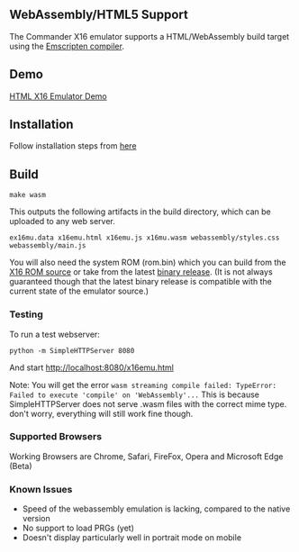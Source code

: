 ## WebAssembly/HTML5 Support
The Commander X16 emulator supports a HTML/WebAssembly build target using the [Emscripten compiler](https://emscripten.org/).

## Demo
[HTML X16 Emulator Demo](https://sebastianvog.github.io/x16-emulator/x16emu.html)
## Installation
Follow installation steps from [here](https://emscripten.org/docs/getting_started/downloads.html#)

## Build

    make wasm

This outputs the following artifacts in the build directory, which can be uploaded to any web server.

	ex16mu.data x16emu.html x16emu.js x16mu.wasm webassembly/styles.css webassembly/main.js

You will also need the system ROM (rom.bin) which you can build from the [X16 ROM source](https://github.com/commanderx16/x16-rom) or take from the latest [binary release](https://github.com/commanderx16/x16-emulator/releases).
(It is not always guaranteed though that the latest binary release is compatible with the current state of the emulator source.)

### Testing
To run a test webserver:

    python -m SimpleHTTPServer 8080

And start [http://localhost:8080/x16emu.html](http://localhost:8080/x16emu.html)

Note: You will get the error `wasm streaming compile failed: TypeError: Failed to execute 'compile' on 'WebAssembly'...`
This is because SimpleHTTPServer does not serve .wasm files with the correct mime type. don't worry, everything will still work fine though.

### Supported Browsers
Working Browsers are Chrome, Safari, FireFox, Opera and Microsoft Edge (Beta)

### Known Issues
* Speed of the webassembly emulation is lacking, compared to the native version
* No support to load PRGs (yet)
* Doesn't display particularly well in portrait mode on mobile
